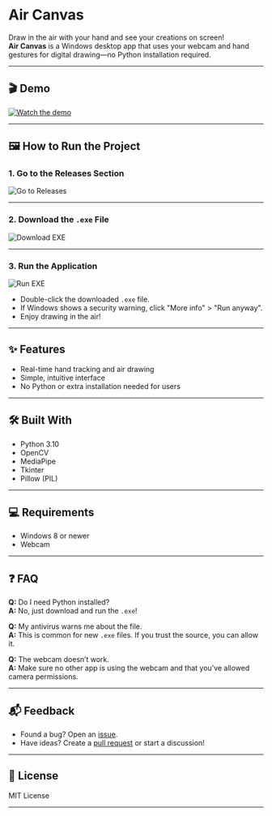 # Air Canvas

Draw in the air with your hand and see your creations on screen!  
**Air Canvas** is a Windows desktop app that uses your webcam and hand gestures for digital drawing—no Python installation required.

---

## 🎬 Demo

[![Watch the demo](assets/images/demo_thumbnail.png)](https://www.youtube.com/watch?v=YOUR_DEMO_VIDEO_LINK)
<!-- Replace the link and image above with your actual demo video and thumbnail -->

---

## 🖼️ How to Run the Project

### 1. Go to the Releases Section

![Go to Releases](assets/images/go_to_releases.png)
<!-- Replace with your screenshot showing the GitHub Releases tab -->

---

### 2. Download the `.exe` File

![Download EXE](assets/images/download_exe.png)
<!-- Replace with your screenshot showing where to download the .exe file -->

---

### 3. Run the Application

![Run EXE](assets/images/run_exe.png)
<!-- Replace with your screenshot showing the .exe being run -->

- Double-click the downloaded `.exe` file.
- If Windows shows a security warning, click "More info" > "Run anyway".
- Enjoy drawing in the air!

---

## ✨ Features

- Real-time hand tracking and air drawing
- Simple, intuitive interface
- No Python or extra installation needed for users

---

## 🛠️ Built With

- Python 3.10
- OpenCV
- MediaPipe
- Tkinter
- Pillow (PIL)

---

## 💻 Requirements

- Windows 8 or newer
- Webcam

---

## ❓ FAQ

**Q:** Do I need Python installed?  
**A:** No, just download and run the `.exe`!

**Q:** My antivirus warns me about the file.  
**A:** This is common for new `.exe` files. If you trust the source, you can allow it.

**Q:** The webcam doesn’t work.  
**A:** Make sure no other app is using the webcam and that you’ve allowed camera permissions.

---

## 📬 Feedback

- Found a bug? Open an [issue](../../issues).
- Have ideas? Create a [pull request](../../pulls) or start a discussion!

---

## 📄 License

MIT License

---

<!--
Replace all placeholder images and video links with your actual content.
Images should be placed in an `assets/images/` folder in your repo.
-->
